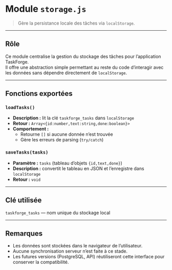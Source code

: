 # Module `storage.js`

> Gère la persistance locale des tâches via `localStorage`.

---

## Rôle
Ce module centralise la gestion du stockage des tâches pour l’application TaskForge.  
Il offre une abstraction simple permettant au reste du code d’interagir avec les données sans dépendre directement de `localStorage`.

---

## Fonctions exportées

### `loadTasks()`
- **Description :** lit la clé `taskforge_tasks` dans `localStorage`
- **Retour :** `Array<{id:number,text:string,done:boolean}>`
- **Comportement :**
  - Retourne `[]` si aucune donnée n’est trouvée
  - Gère les erreurs de parsing (`try/catch`)

### `saveTasks(tasks)`
- **Paramètre :** `tasks` (tableau d’objets `{id,text,done}`)
- **Description :** convertit le tableau en JSON et l’enregistre dans `localStorage`
- **Retour :** `void`

---

## Clé utilisée
`taskforge_tasks` — nom unique du stockage local

---

## Remarques
- Les données sont stockées dans le navigateur de l’utilisateur.
- Aucune synchronisation serveur n’est faite à ce stade.
- Les futures versions (PostgreSQL, API) réutiliseront cette interface pour conserver la compatibilité.
